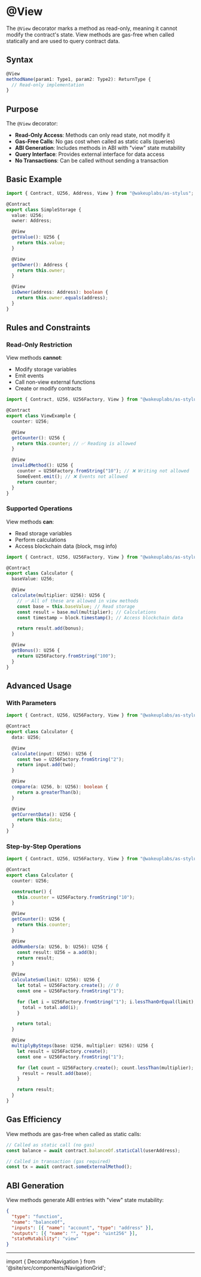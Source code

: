 # @View

The `@View` decorator marks a method as read-only, meaning it cannot modify the contract's state. View methods are gas-free when called statically and are used to query contract data.

## Syntax

```typescript
@View
methodName(param1: Type1, param2: Type2): ReturnType {
  // Read-only implementation
}
```

## Purpose

The `@View` decorator:

- **Read-Only Access**: Methods can only read state, not modify it
- **Gas-Free Calls**: No gas cost when called as static calls (queries)
- **ABI Generation**: Includes methods in ABI with "view" state mutability
- **Query Interface**: Provides external interface for data access
- **No Transactions**: Can be called without sending a transaction

## Basic Example

```typescript
import { Contract, U256, Address, View } from "@wakeuplabs/as-stylus";

@Contract
export class SimpleStorage {
  value: U256;
  owner: Address;

  @View
  getValue(): U256 {
    return this.value;
  }

  @View
  getOwner(): Address {
    return this.owner;
  }

  @View
  isOwner(address: Address): boolean {
    return this.owner.equals(address);
  }
}
```

## Rules and Constraints

### Read-Only Restriction

View methods **cannot**:

- Modify storage variables
- Emit events
- Call non-view external functions
- Create or modify contracts

```typescript
import { Contract, U256, U256Factory, View } from "@wakeuplabs/as-stylus";

@Contract
export class ViewExample {
  counter: U256;

  @View
  getCounter(): U256 {
    return this.counter; // ✅ Reading is allowed
  }

  @View
  invalidMethod(): U256 {
    counter = U256Factory.fromString("10"); // ❌ Writing not allowed
    SomeEvent.emit(); // ❌ Events not allowed
    return counter;
  }
}
```

### Supported Operations

View methods **can**:

- Read storage variables
- Perform calculations
- Access blockchain data (block, msg info)

```typescript
import { Contract, U256, U256Factory, View } from "@wakeuplabs/as-stylus";

@Contract
export class Calculator {
  baseValue: U256;

  @View
  calculate(multiplier: U256): U256 {
    // ✅ All of these are allowed in view methods
    const base = this.baseValue; // Read storage
    const result = base.mul(multiplier); // Calculations
    const timestamp = block.timestamp(); // Access blockchain data

    return result.add(bonus);
  }

  @View
  getBonus(): U256 {
    return U256Factory.fromString("100");
  }
}
```

## Advanced Usage

### With Parameters

```typescript
import { Contract, U256, U256Factory, View } from "@wakeuplabs/as-stylus";

@Contract
export class Calculator {
  data: U256;

  @View
  calculate(input: U256): U256 {
    const two = U256Factory.fromString("2");
    return input.add(two);
  }

  @View
  compare(a: U256, b: U256): boolean {
    return a.greaterThan(b);
  }

  @View
  getCurrentData(): U256 {
    return this.data;
  }
}
```

### Step-by-Step Operations

```typescript
import { Contract, U256, U256Factory, View } from "@wakeuplabs/as-stylus";

@Contract
export class Calculator {
  counter: U256;

  constructor() {
    this.counter = U256Factory.fromString("10");
  }

  @View
  getCounter(): U256 {
    return this.counter;
  }

  @View
  addNumbers(a: U256, b: U256): U256 {
    const result: U256 = a.add(b);
    return result;
  }

  @View
  calculateSum(limit: U256): U256 {
    let total = U256Factory.create(); // 0
    const one = U256Factory.fromString("1");

    for (let i = U256Factory.fromString("1"); i.lessThanOrEqual(limit); i = i.add(one)) {
      total = total.add(i);
    }

    return total;
  }

  @View
  multiplyBySteps(base: U256, multiplier: U256): U256 {
    let result = U256Factory.create();
    const one = U256Factory.fromString("1");

    for (let count = U256Factory.create(); count.lessThan(multiplier); count = count.add(one)) {
      result = result.add(base);
    }

    return result;
  }
}
```

## Gas Efficiency

View methods are gas-free when called as static calls:

```typescript
// Called as static call (no gas)
const balance = await contract.balanceOf.staticCall(userAddress);

// Called in transaction (gas required)
const tx = await contract.someExternalMethod();
```

## ABI Generation

View methods generate ABI entries with "view" state mutability:

```json
{
  "type": "function",
  "name": "balanceOf",
  "inputs": [{ "name": "account", "type": "address" }],
  "outputs": [{ "name": "", "type": "uint256" }],
  "stateMutability": "view"
}
```

---

import { DecoratorNavigation } from '@site/src/components/NavigationGrid';

<DecoratorNavigation />
